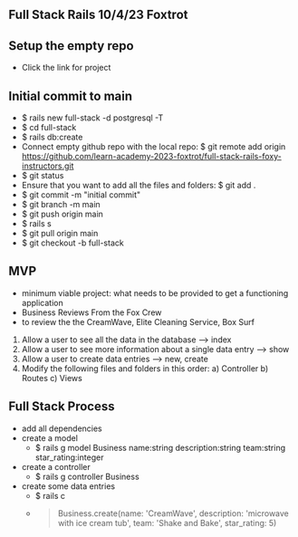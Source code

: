 ## Full Stack Rails 10/4/23 Foxtrot

## Setup the empty repo
- Click the link for project

## Initial commit to main
- $ rails new full-stack -d postgresql -T
- $ cd full-stack
- $ rails db:create
- Connect empty github repo with the local repo: $ git remote add origin https://github.com/learn-academy-2023-foxtrot/full-stack-rails-foxy-instructors.git
- $ git status
- Ensure that you want to add all the files and folders: $ git add .
- $ git commit -m "initial commit"
- $ git branch -m main
- $ git push origin main
- $ rails s
- $ git pull origin main
- $ git checkout -b full-stack

## MVP
- minimum viable project: what needs to be provided to get a functioning application
- Business Reviews From the Fox Crew
- to review the the CreamWave, Elite Cleaning Service, Box Surf
1) Allow a user to see all the data in the database --> index
2) Allow a user to see more information about a single data entry --> show
3) Allow a user to create data entries --> new, create
4) Modify the following files and folders in this order:
  a) Controller
  b) Routes
  c) Views

## Full Stack Process
- add all dependencies
- create a model
  - $ rails g model Business name:string description:string team:string star_rating:integer
- create a controller
  - $ rails g controller Business
- create some data entries
  - $ rails c
  - > Business.create(name: 'CreamWave', description: 'microwave with ice cream tub', team: 'Shake and Bake', star_rating: 5)

